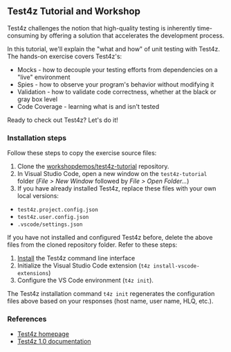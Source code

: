 ## Test4z Tutorial and Workshop

Test4z challenges the notion that high-quality testing is inherently time-consuming by offering a solution that accelerates the development process.

In this tutorial, we'll explain the "what and how" of unit testing with Test4z. The hands-on exercise covers Test4z's:

* Mocks - how to decouple your testing efforts from dependencies on a "live" environment
* Spies - how to observe your program's behavior without modifying it
* Validation - how to validate code correctness, whether at the black or gray box level
* Code Coverage - learning what is and isn't tested

Ready to check out Test4z? Let's do it!

### Installation steps

Follow these steps to copy the exercise source files:
1. Clone the [workshopdemos/test4z-tutorial](https://github.com/workshopdemos/test4z-tutorial) repository.
2. In Visual Studio Code, open a new window on the `test4z-tutorial` folder (_File &gt; New Window_ followed by _File &gt; Open Folder..._)
3. If you have already installed Test4z, replace these files with your own local versions:

  - `test4z.project.config.json`
  - `test4z.user.config.json`
  - `.vscode/settings.json`
  
  If you have not installed and configured Test4z before, delete the above files from the cloned repository folder. Refer to these steps:
  
  1. [Install](https://techdocs.broadcom.com/us/en/ca-mainframe-software/devops/test4z/1-0/installing/install-test4z-command-line-interface.html) the Test4z command line interface
  2. Initialize the Visual Studio Code extension (`t4z install-vscode-extensions`)
  3. Configure the VS Code environment (`t4z init`).

  The Test4z installation command `t4z init` regenerates the configuration
  files above based on your responses (host name, user name, HLQ, etc.).

### References

* [Test4z homepage](https://mainframe.broadcom.com/test4z)
* [Test4z 1.0 documentation](https://techdocs.broadcom.com/us/en/ca-mainframe-software/devops/test4z/1-0.html)